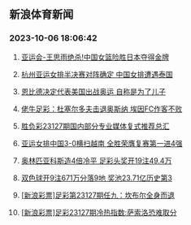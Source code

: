 ## 新浪体育新闻 
### 2023-10-06 18:06:42

1. [亚运会-王思雨绝杀!中国女篮险胜日本夺得金牌](https://sports.sina.com.cn/basketball/cba/2023-10-05/doc-imzqaiyz5161971.shtml)

2. [杭州亚运女排半决赛对阵确定 中国女排遭遇泰国](https://sports.sina.com.cn/others/volleyball/2023-10-05/doc-imzqaizc1931709.shtml)

3. [恩比德决定代表美国出战奥运 自称是为了儿子](https://sports.sina.com.cn/basketball/nba/2023-10-06/doc-imzqcmnn6047868.shtml)

4. [佬牛足彩：杜塞尔多夫击退奥斯纳 埃因FC作客不败](https://sports.sina.com.cn/l/2023-10-06/doc-imzqcrur7711239.shtml)

5. [胜负彩23127期国内部分专业媒体复式推荐总汇](https://sports.sina.com.cn/l/2023-10-06/doc-imzqcmnn6047827.shtml)

6. [亚运女排中国3-0横扫越南 全胜荣膺复赛第一进4强](https://sports.sina.com.cn/others/volleyball/2023-10-05/doc-imzqaizc1926556.shtml)

7. [奥林匹亚科斯造4倍冷平 足彩头奖开19注49.4万](https://sports.sina.com.cn/l/2023-10-06/doc-imzqcmnt7832041.shtml)

8. [双色球开9注671万分落9地 奖池23.71亿历史第3](https://sports.sina.com.cn/l/2023-10-05/doc-imzqaizf8432000.shtml)

9. [[新浪彩票]足彩第23127期任九：坎布尔全身而退](https://sports.sina.com.cn/l/2023-10-06/doc-imzqcmnt7830477.shtml)

10. [[新浪彩票]足彩23127期冷热指数:萨索洛恐难取分](https://sports.sina.com.cn/l/2023-10-06/doc-imzqcmnt7830937.shtml)


